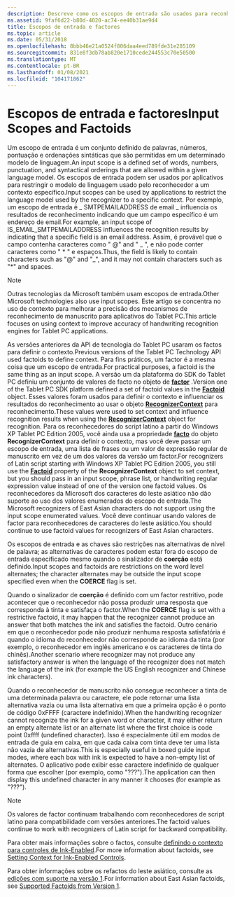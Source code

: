 ```yaml
---
description: Descreve como os escopos de entrada são usados para reconhecimento.
ms.assetid: 9faf6d22-b80d-4020-ac74-ee40b31ae9d4
title: Escopos de entrada e factores
ms.topic: article
ms.date: 05/31/2018
ms.openlocfilehash: 8bbb46e21a0524f806daa4eed789fde31e285109
ms.sourcegitcommit: 831e8f3db78ab820e1710cede244553c70e50500
ms.translationtype: MT
ms.contentlocale: pt-BR
ms.lasthandoff: 01/08/2021
ms.locfileid: "104171862"
---
```

# <a name="input-scopes-and-factoids"></a><span data-ttu-id="2435f-103">Escopos de entrada e factores</span><span class="sxs-lookup"><span data-stu-id="2435f-103">Input Scopes and Factoids</span></span>

<span data-ttu-id="2435f-104">Um escopo de entrada é um conjunto definido de palavras, números, pontuação e ordenações sintáticas que são permitidas em um determinado modelo de linguagem.</span><span class="sxs-lookup"><span data-stu-id="2435f-104">An input scope is a defined set of words, numbers, punctuation, and syntactical orderings that are allowed within a given language model.</span></span> <span data-ttu-id="2435f-105">Os escopos de entrada podem ser usados por aplicativos para restringir o modelo de linguagem usado pelo reconhecedor a um contexto específico.</span><span class="sxs-lookup"><span data-stu-id="2435f-105">Input scopes can be used by applications to restrict the language model used by the recognizer to a specific context.</span></span> <span data-ttu-id="2435f-106">Por exemplo, um escopo de entrada é \_ SMTPEMAILADDRESS de email \_ influencia os resultados de reconhecimento indicando que um campo específico é um endereço de email.</span><span class="sxs-lookup"><span data-stu-id="2435f-106">For example, an input scope of IS\_EMAIL\_SMTPEMAILADDRESS influences the recognition results by indicating that a specific field is an email address.</span></span> <span data-ttu-id="2435f-107">Assim, é provável que o campo contenha caracteres como " @" and " \_ ", e não pode conter caracteres como " \* " e espaços.</span><span class="sxs-lookup"><span data-stu-id="2435f-107">Thus, the field is likely to contain characters such as "@" and "\_", and it may not contain characters such as "\*" and spaces.</span></span>

> [!Note]  
> <span data-ttu-id="2435f-108">Outras tecnologias da Microsoft também usam escopos de entrada.</span><span class="sxs-lookup"><span data-stu-id="2435f-108">Other Microsoft technologies also use input scopes.</span></span> <span data-ttu-id="2435f-109">Este artigo se concentra no uso de contexto para melhorar a precisão dos mecanismos de reconhecimento de manuscrito para aplicativos do Tablet PC.</span><span class="sxs-lookup"><span data-stu-id="2435f-109">This article focuses on using context to improve accuracy of handwriting recognition engines for Tablet PC applications.</span></span>

 

<span data-ttu-id="2435f-110">As versões anteriores da API de tecnologia do Tablet PC usaram os factos para definir o contexto.</span><span class="sxs-lookup"><span data-stu-id="2435f-110">Previous versions of the Tablet PC Technology API used factoids to define context.</span></span> <span data-ttu-id="2435f-111">Para fins práticos, um factor é a mesma coisa que um escopo de entrada.</span><span class="sxs-lookup"><span data-stu-id="2435f-111">For practical purposes, a factoid is the same thing as an input scope.</span></span> <span data-ttu-id="2435f-112">A versão um da plataforma do SDK do Tablet PC definiu um conjunto de valores de facto no objeto de [**factor**](factoid-constants.md) .</span><span class="sxs-lookup"><span data-stu-id="2435f-112">Version one of the Tablet PC SDK platform defined a set of factoid values in the [**Factoid**](factoid-constants.md) object.</span></span> <span data-ttu-id="2435f-113">Esses valores foram usados para definir o contexto e influenciar os resultados do reconhecimento ao usar o objeto [**RecognizerContext**](inkrecognizercontext-class.md) para reconhecimento.</span><span class="sxs-lookup"><span data-stu-id="2435f-113">These values were used to set context and influence recognition results when using the [**RecognizerContext**](inkrecognizercontext-class.md) object for recognition.</span></span> <span data-ttu-id="2435f-114">Para os reconhecedores do script latino a partir do Windows XP Tablet PC Edition 2005, você ainda usa a propriedade [**facto**](/windows/desktop/api/msinkaut/nf-msinkaut-iinkrecognizercontext-get_factoid) do objeto **RecognizerContext** para definir o contexto, mas você deve passar um escopo de entrada, uma lista de frases ou um valor de expressão regular de manuscrito em vez de um dos valores da versão um factor.</span><span class="sxs-lookup"><span data-stu-id="2435f-114">For recognizers of Latin script starting with Windows XP Tablet PC Edition 2005, you still use the [**Factoid**](/windows/desktop/api/msinkaut/nf-msinkaut-iinkrecognizercontext-get_factoid) property of the **RecognizerContext** object to set context, but you should pass in an input scope, phrase list, or handwriting regular expression value instead of one of the version one factoid values.</span></span> <span data-ttu-id="2435f-115">Os reconhecedores da Microsoft dos caracteres do leste asiático não dão suporte ao uso dos valores enumerados do escopo de entrada.</span><span class="sxs-lookup"><span data-stu-id="2435f-115">The Microsoft recognizers of East Asian characters do not support using the input scope enumerated values.</span></span> <span data-ttu-id="2435f-116">Você deve continuar usando valores de factor para reconhecedores de caracteres do leste asiático.</span><span class="sxs-lookup"><span data-stu-id="2435f-116">You should continue to use factoid values for recognizers of East Asian characters.</span></span>

<span data-ttu-id="2435f-117">Os escopos de entrada e as chaves são restrições nas alternativas de nível de palavra; as alternativas de caracteres podem estar fora do escopo de entrada especificado mesmo quando o sinalizador de **coerção** está definido.</span><span class="sxs-lookup"><span data-stu-id="2435f-117">Input scopes and factoids are restrictions on the word level alternates; the character alternates may be outside the input scope specified even when the **COERCE** flag is set.</span></span>

<span data-ttu-id="2435f-118">Quando o sinalizador de **coerção** é definido com um factor restritivo, pode acontecer que o reconhecedor não possa produzir uma resposta que corresponda à tinta e satisfaça o factor.</span><span class="sxs-lookup"><span data-stu-id="2435f-118">When the **COERCE** flag is set with a restrictive factoid, it may happen that the recognizer cannot produce an answer that both matches the ink and satisfies the factoid.</span></span> <span data-ttu-id="2435f-119">Outro cenário em que o reconhecedor pode não produzir nenhuma resposta satisfatória é quando o idioma do reconhecedor não corresponde ao idioma da tinta (por exemplo, o reconhecedor em inglês americano e os caracteres de tinta do chinês).</span><span class="sxs-lookup"><span data-stu-id="2435f-119">Another scenario where recognizer may not produce any satisfactory answer is when the language of the recognizer does not match the language of the ink (for example the US English recognizer and Chinese ink characters).</span></span>

<span data-ttu-id="2435f-120">Quando o reconhecedor de manuscrito não consegue reconhecer a tinta de uma determinada palavra ou caractere, ele pode retornar uma lista alternativa vazia ou uma lista alternativa em que a primeira opção é o ponto de código 0xFFFF (caractere indefinido).</span><span class="sxs-lookup"><span data-stu-id="2435f-120">When the handwriting recognizer cannot recognize the ink for a given word or character, it may either return an empty alternate list or an alternate list where the first choice is code point 0xffff (undefined character).</span></span> <span data-ttu-id="2435f-121">Isso é especialmente útil em modos de entrada de guia em caixa, em que cada caixa com tinta deve ter uma lista não vazia de alternativas.</span><span class="sxs-lookup"><span data-stu-id="2435f-121">This is especially useful in boxed guide input modes, where each box with ink is expected to have a non-empty list of alternates.</span></span> <span data-ttu-id="2435f-122">O aplicativo pode exibir esse caractere indefinido de qualquer forma que escolher (por exemplo, como "???").</span><span class="sxs-lookup"><span data-stu-id="2435f-122">The application can then display this undefined character in any manner it chooses (for example as "???").</span></span>

> [!Note]  
> <span data-ttu-id="2435f-123">Os valores de factor continuam trabalhando com reconhecedores de script latino para compatibilidade com versões anteriores.</span><span class="sxs-lookup"><span data-stu-id="2435f-123">The factoid values continue to work with recognizers of Latin script for backward compatibility.</span></span>

 

<span data-ttu-id="2435f-124">Para obter mais informações sobre o factos, consulte [definindo o contexto para controles de Ink-Enabled](setting-context-for-ink-enabled-controls.md).</span><span class="sxs-lookup"><span data-stu-id="2435f-124">For more information about factoids, see [Setting Context for Ink-Enabled Controls](setting-context-for-ink-enabled-controls.md).</span></span>

<span data-ttu-id="2435f-125">Para obter informações sobre os refactos do leste asiático, consulte as [edições com suporte na versão 1](supported-factoids-from-version-1.md).</span><span class="sxs-lookup"><span data-stu-id="2435f-125">For information about East Asian factoids, see [Supported Factoids from Version 1](supported-factoids-from-version-1.md).</span></span>

 

 



